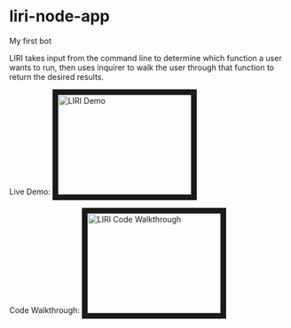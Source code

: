 # liri-node-app
My first bot

LIRI takes input from the command line to determine which function a user wants to run, then uses inquirer to walk the user through that function to return the desired results.

Live Demo:
<a href="http://www.youtube.com/watch?feature=player_embedded&v=XfLck-LdYcg
" target="_blank"><img src="http://img.youtube.com/vi/XfLck-LdYcg/0.jpg" 
alt="LIRI Demo" width="240" height="180" border="10" /></a>

Code Walkthrough:
<a href="http://www.youtube.com/watch?feature=player_embedded&v=JwFwQR2xckA
" target="_blank"><img src="http://img.youtube.com/vi/JwFwQR2xckA/0.jpg" 
alt="LIRI Code Walkthrough" width="240" height="180" border="10" /></a>
